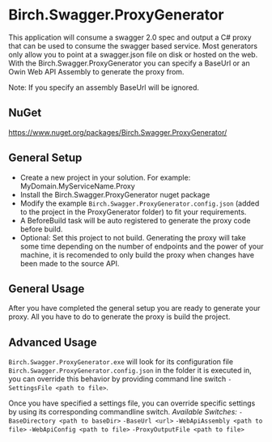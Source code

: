Birch.Swagger.ProxyGenerator
===================================
This application will consume a swagger 2.0 spec and output a C# proxy that can be used to consume the swagger based service.
Most generators only allow you to point at a swagger.json file on disk or hosted on the web.  With the Birch.Swagger.ProxyGenerator you can specify a BaseUrl or an Owin Web API Assembly to generate the proxy from.

Note: If you specify an assembly BaseUrl will be ignored.


NuGet
-----------------------------------
https://www.nuget.org/packages/Birch.Swagger.ProxyGenerator/


General Setup
-----------------------------------
* Create a new project in your solution. For example: MyDomain.MyServiceName.Proxy
* Install the Birch.Swagger.ProxyGenerator nuget package
* Modify the example `Birch.Swagger.ProxyGenerator.config.json` (added to the project in the ProxyGenerator folder) to fit your requirements.
* A BeforeBuild task will be auto registered to generate the proxy code before build.
* Optional: Set this project to not build.  Generating the proxy will take some time depending on the number of endpoints and the power of your machine, it is recomended to only build the proxy when changes have been made to the source API.


General Usage
-----------------------------------
After you have completed the general setup you are ready to generate your proxy.
All you have to do to generate the proxy is build the project.


Advanced Usage
-----------------------------------
`Birch.Swagger.ProxyGenerator.exe` will look for its configuration file `Birch.Swagger.ProxyGenerator.config.json` in the folder it is executed in, you can override this behavior by providing command line switch `-SettingsFile <path to file>`.

Once you have specified a settings file, you can override specific settings by using its corresponding commandline switch.
*Available Switches:*
`-BaseDirectory <path to baseDir>`
`-BaseUrl <url>`
`-WebApiAssembly <path to file>`
`-WebApiConfig <path to file>`
`-ProxyOutputFile <path to file>`